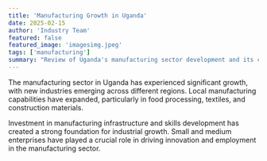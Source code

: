 ```yaml
---
title: 'Manufacturing Growth in Uganda'
date: 2025-02-15
author: 'Industry Team'
featured: false
featured_image: 'imagesimg.jpeg'
tags: ['manufacturing']
summary: "Review of Uganda's manufacturing sector development and its contribution to economic growth."
---
```


The manufacturing sector in Uganda has experienced significant growth, with new industries emerging across different regions. Local manufacturing capabilities have expanded, particularly in food processing, textiles, and construction materials.

Investment in manufacturing infrastructure and skills development has created a strong foundation for industrial growth. Small and medium enterprises have played a crucial role in driving innovation and employment in the manufacturing sector.
